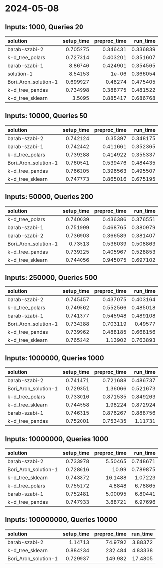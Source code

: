 # 2024-05-08

## Inputs: 1000, Queries 20

| solution             |   setup_time |   preproc_time |   run_time |
|:---------------------|-------------:|---------------:|-----------:|
| barab-szabi-2        |     0.705275 |       0.346431 |   0.336839 |
| k-d_tree_polars      |     0.727314 |       0.403201 |   0.351607 |
| barab-szabi-1        |     8.86746  |       0.424901 |   0.354565 |
| solution-1           |     8.54153  |       1e-06    |   0.366054 |
| Bori_Aron_solution-1 |     0.699927 |       0.48274  |   0.475405 |
| k-d_tree_pandas      |     0.734998 |       0.388775 |   0.481522 |
| k-d_tree_sklearn     |     3.5095   |       0.885417 |   0.686768 |

## Inputs: 10000, Queries 50

| solution             |   setup_time |   preproc_time |   run_time |
|:---------------------|-------------:|---------------:|-----------:|
| barab-szabi-2        |     0.742124 |       0.35397  |   0.348175 |
| barab-szabi-1        |     0.742442 |       0.411661 |   0.352365 |
| k-d_tree_polars      |     0.739288 |       0.414922 |   0.355337 |
| Bori_Aron_solution-1 |     0.760541 |       0.539476 |   0.484435 |
| k-d_tree_pandas      |     0.766205 |       0.396563 |   0.495507 |
| k-d_tree_sklearn     |     0.747773 |       0.865016 |   0.675195 |

## Inputs: 50000, Queries 200

| solution             |   setup_time |   preproc_time |   run_time |
|:---------------------|-------------:|---------------:|-----------:|
| k-d_tree_polars      |     0.740039 |       0.436386 |   0.376551 |
| barab-szabi-1        |     0.751999 |       0.468765 |   0.380979 |
| barab-szabi-2        |     0.736903 |       0.366589 |   0.381407 |
| Bori_Aron_solution-1 |     0.73513  |       0.536039 |   0.508863 |
| k-d_tree_pandas      |     0.739225 |       0.405967 |   0.528853 |
| k-d_tree_sklearn     |     0.744056 |       0.945075 |   0.697102 |

## Inputs: 250000, Queries 500

| solution             |   setup_time |   preproc_time |   run_time |
|:---------------------|-------------:|---------------:|-----------:|
| barab-szabi-2        |     0.745457 |       0.437075 |   0.403164 |
| k-d_tree_polars      |     0.749562 |       0.552566 |   0.485018 |
| barab-szabi-1        |     0.741377 |       0.545948 |   0.489108 |
| Bori_Aron_solution-1 |     0.734288 |       0.703119 |   0.49577  |
| k-d_tree_pandas      |     0.739962 |       0.488185 |   0.668156 |
| k-d_tree_sklearn     |     0.765242 |       1.13902  |   0.763893 |

## Inputs: 1000000, Queries 1000

| solution             |   setup_time |   preproc_time |   run_time |
|:---------------------|-------------:|---------------:|-----------:|
| barab-szabi-2        |     0.741471 |       0.721688 |   0.486737 |
| Bori_Aron_solution-1 |     0.729351 |       1.36066  |   0.521673 |
| k-d_tree_polars      |     0.733016 |       0.871535 |   0.849263 |
| k-d_tree_sklearn     |     0.744558 |       1.98224  |   0.872924 |
| barab-szabi-1        |     0.746315 |       0.876267 |   0.888756 |
| k-d_tree_pandas      |     0.752001 |       0.753435 |   1.11731  |

## Inputs: 10000000, Queries 1000

| solution             |   setup_time |   preproc_time |   run_time |
|:---------------------|-------------:|---------------:|-----------:|
| barab-szabi-2        |     0.733978 |        5.50465 |   0.748671 |
| Bori_Aron_solution-1 |     0.728616 |       10.99    |   0.789875 |
| k-d_tree_sklearn     |     0.743872 |       16.1488  |   1.07223  |
| k-d_tree_polars      |     0.755172 |        4.8848  |   6.78865  |
| barab-szabi-1        |     0.752481 |        5.00095 |   6.80441  |
| k-d_tree_pandas      |     0.747933 |        3.88721 |   6.97696  |

## Inputs: 100000000, Queries 10000

| solution             |   setup_time |   preproc_time |   run_time |
|:---------------------|-------------:|---------------:|-----------:|
| barab-szabi-2        |     1.14713  |        74.9792 |    3.88372 |
| k-d_tree_sklearn     |     0.884234 |       232.484  |    4.83338 |
| Bori_Aron_solution-1 |     0.729937 |       149.982  |   17.4805  |